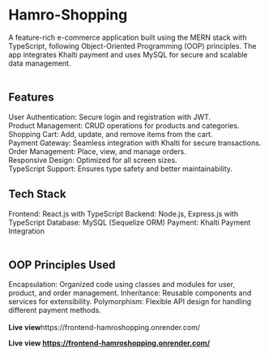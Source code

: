 ﻿# Hamro-Shopping
A feature-rich e-commerce application built using the MERN stack with TypeScript, following Object-Oriented Programming (OOP) principles. The app integrates Khalti payment and uses MySQL for secure and scalable data management.
<br><br>

<h2>Features</h2>
User Authentication: Secure login and registration with JWT.
<br>
Product Management: CRUD operations for products and categories.
<br>
Shopping Cart: Add, update, and remove items from the cart.
<br>
Payment Gateway: Seamless integration with Khalti for secure transactions.
<br>
Order Management: Place, view, and manage orders.
<br>
Responsive Design: Optimized for all screen sizes.
<br>
TypeScript Support: Ensures type safety and better maintainability.
<br>
<h2>Tech Stack</h2>
Frontend: React.js with TypeScript
Backend: Node.js, Express.js with TypeScript
Database: MySQL (Sequelize ORM)
Payment: Khalti Payment Integration
<br><br>
<h2>OOP Principles Used</h2>
Encapsulation: Organized code using classes and modules for user, product, and order management.
Inheritance: Reusable components and services for extensibility.
Polymorphism: Flexible API design for handling different payment methods.
<br><br>
<b>Live view</b>https://frontend-hamroshopping.onrender.com/


 <b>Live view<b/> https://frontend-hamroshopping.onrender.com/

